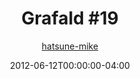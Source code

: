 ---
title: "Grafald #19"
type: "image"
date: 2012-06-12T00:00:00-04:00
draft: false
categories:
- comics
- collaborations
tags:
- grafald
image_path: "../img/2012/19.png"
alt_text: ""
is_subpage: true
author: "[hatsune-mike](https://cohost.org/hatsune-mike)"
---